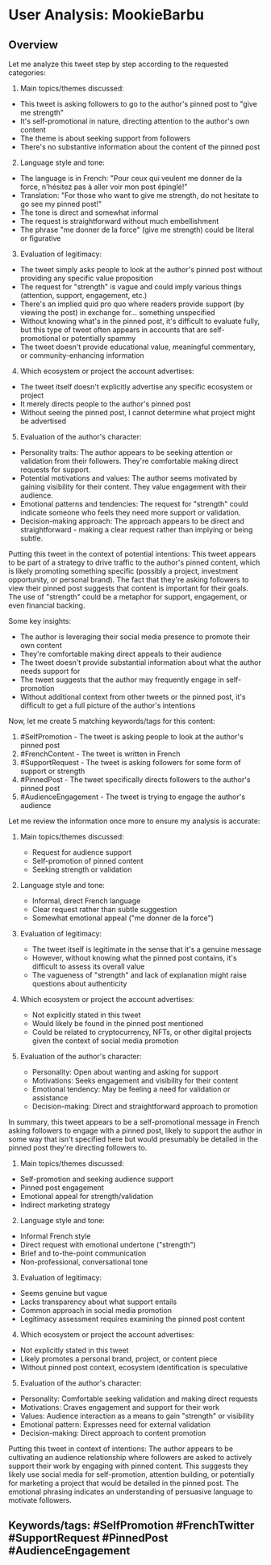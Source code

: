 # User Analysis: MookieBarbu

## Overview

<think>
Let me analyze this tweet step by step according to the requested categories:

1. Main topics/themes discussed:
- This tweet is asking followers to go to the author's pinned post to "give me strength"
- It's self-promotional in nature, directing attention to the author's own content
- The theme is about seeking support from followers
- There's no substantive information about the content of the pinned post

2. Language style and tone:
- The language is in French: "Pour ceux qui veulent me donner de la force, n'hésitez pas à aller voir mon post épinglé!"
- Translation: "For those who want to give me strength, do not hesitate to go see my pinned post!"
- The tone is direct and somewhat informal
- The request is straightforward without much embellishment
- The phrase "me donner de la force" (give me strength) could be literal or figurative

3. Evaluation of legitimacy:
- The tweet simply asks people to look at the author's pinned post without providing any specific value proposition
- The request for "strength" is vague and could imply various things (attention, support, engagement, etc.)
- There's an implied quid pro quo where readers provide support (by viewing the post) in exchange for... something unspecified
- Without knowing what's in the pinned post, it's difficult to evaluate fully, but this type of tweet often appears in accounts that are self-promotional or potentially spammy
- The tweet doesn't provide educational value, meaningful commentary, or community-enhancing information

4. Which ecosystem or project the account advertises:
- The tweet itself doesn't explicitly advertise any specific ecosystem or project
- It merely directs people to the author's pinned post
- Without seeing the pinned post, I cannot determine what project might be advertised

5. Evaluation of the author's character:
- Personality traits: The author appears to be seeking attention or validation from their followers. They're comfortable making direct requests for support.
- Potential motivations and values: The author seems motivated by gaining visibility for their content. They value engagement with their audience.
- Emotional patterns and tendencies: The request for "strength" could indicate someone who feels they need more support or validation.
- Decision-making approach: The approach appears to be direct and straightforward - making a clear request rather than implying or being subtle.

Putting this tweet in the context of potential intentions:
This tweet appears to be part of a strategy to drive traffic to the author's pinned content, which is likely promoting something specific (possibly a project, investment opportunity, or personal brand). The fact that they're asking followers to view their pinned post suggests that content is important for their goals. The use of "strength" could be a metaphor for support, engagement, or even financial backing.

Some key insights:
- The author is leveraging their social media presence to promote their own content
- They're comfortable making direct appeals to their audience
- The tweet doesn't provide substantial information about what the author needs support for
- The tweet suggests that the author may frequently engage in self-promotion
- Without additional context from other tweets or the pinned post, it's difficult to get a full picture of the author's intentions

Now, let me create 5 matching keywords/tags for this content:
1. #SelfPromotion - The tweet is asking people to look at the author's pinned post
2. #FrenchContent - The tweet is written in French
3. #SupportRequest - The tweet is asking followers for some form of support or strength
4. #PinnedPost - The tweet specifically directs followers to the author's pinned post
5. #AudienceEngagement - The tweet is trying to engage the author's audience

Let me review the information once more to ensure my analysis is accurate:

1. Main topics/themes discussed:
   - Request for audience support
   - Self-promotion of pinned content
   - Seeking strength or validation

2. Language style and tone:
   - Informal, direct French language
   - Clear request rather than subtle suggestion
   - Somewhat emotional appeal ("me donner de la force")

3. Evaluation of legitimacy:
   - The tweet itself is legitimate in the sense that it's a genuine message
   - However, without knowing what the pinned post contains, it's difficult to assess its overall value
   - The vagueness of "strength" and lack of explanation might raise questions about authenticity

4. Which ecosystem or project the account advertises:
   - Not explicitly stated in this tweet
   - Would likely be found in the pinned post mentioned
   - Could be related to cryptocurrency, NFTs, or other digital projects given the context of social media promotion

5. Evaluation of the author's character:
   - Personality: Open about wanting and asking for support
   - Motivations: Seeks engagement and visibility for their content
   - Emotional tendency: May be feeling a need for validation or assistance
   - Decision-making: Direct and straightforward approach to promotion

In summary, this tweet appears to be a self-promotional message in French asking followers to engage with a pinned post, likely to support the author in some way that isn't specified here but would presumably be detailed in the pinned post they're directing followers to.
</think>

1. Main topics/themes discussed:
- Self-promotion and seeking audience support
- Pinned post engagement
- Emotional appeal for strength/validation
- Indirect marketing strategy

2. Language style and tone:
- Informal French style
- Direct request with emotional undertone ("strength")
- Brief and to-the-point communication
- Non-professional, conversational tone

3. Evaluation of legitimacy:
- Seems genuine but vague
- Lacks transparency about what support entails
- Common approach in social media promotion
- Legitimacy assessment requires examining the pinned post content

4. Which ecosystem or project the account advertises:
- Not explicitly stated in this tweet
- Likely promotes a personal brand, project, or content piece
- Without pinned post context, ecosystem identification is speculative

5. Evaluation of the author's character:
- Personality: Comfortable seeking validation and making direct requests
- Motivations: Craves engagement and support for their work
- Values: Audience interaction as a means to gain "strength" or visibility
- Emotional pattern: Expresses need for external validation
- Decision-making: Direct approach to content promotion

Putting this tweet in context of intentions:
The author appears to be cultivating an audience relationship where followers are asked to actively support their work by engaging with pinned content. This suggests they likely use social media for self-promotion, attention building, or potentially for marketing a project that would be detailed in the pinned post. The emotional phrasing indicates an understanding of persuasive language to motivate followers.

Keywords/tags: #SelfPromotion #FrenchTwitter #SupportRequest #PinnedPost #AudienceEngagement
---
